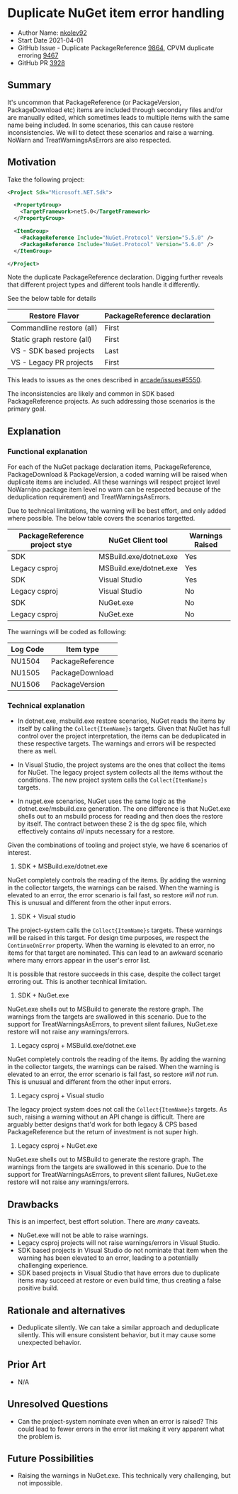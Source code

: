 # Duplicate NuGet item error handling

- Author Name: [nkolev92](https://github.com/nkolev92)
- Start Date 2021-04-01
- GitHub Issue - Duplicate PackageReference [9864](https://github.com/NuGet/Home/issues/9864), CPVM duplicate erroring [9467](https://github.com/NuGet/Home/issues/9467)
- GitHub PR [3928](https://github.com/NuGet/NuGet.Client/pull/3928)

## Summary

It's uncommon that PackageReference (or PackageVersion, PackageDownload etc) items are included through secondary files and/or are manually edited, which sometimes leads to multiple items with the same name being included.
In some scenarios, this can cause restore inconsistencies. We will to detect these scenarios and raise a warning. NoWarn and TreatWarningsAsErrors are also respected.

## Motivation

Take the following project:

```xml
<Project Sdk="Microsoft.NET.Sdk">

  <PropertyGroup>
    <TargetFramework>net5.0</TargetFramework>
  </PropertyGroup>

  <ItemGroup>
    <PackageReference Include="NuGet.Protocol" Version="5.5.0" />
    <PackageReference Include="NuGet.Protocol" Version="5.6.0" />
  </ItemGroup>

</Project>
```

Note the duplicate PackageReference declaration. Digging further reveals that different project types and different tools handle it differently.

See the below table for details

| Restore Flavor | PackageReference declaration |
| - | - |
| Commandline restore (all) | First |
| Static graph restore (all) | First |
| VS - SDK based projects | Last |
| VS - Legacy PR projects | First |

This leads to issues as the ones described in [arcade/issues#5550](https://github.com/dotnet/arcade/issues/5550).

The inconsistencies are likely and common in SDK based PackageReference projects. As such addressing those scenarios is the primary goal.

## Explanation

### Functional explanation

For each of the NuGet package declaration items, PackageReference, PackageDownload & PackageVersion, a coded warning will be raised when duplicate items are included.
All these warnings will respect project level NoWarn(no package item level no warn can be respected because of the deduplication requirement) and TreatWarningsAsErrors.

Due to technical limitations, the warning will be best effort, and only added where possible.
The below table covers the scenarios targetted.

| PackageReference project stye | NuGet Client tool | Warnings Raised |
| - | - | - |
| SDK | MSBuild.exe/dotnet.exe | Yes |
| Legacy csproj | MSBuild.exe/dotnet.exe | Yes |
| SDK | Visual Studio | Yes |
| Legacy csproj | Visual Studio | No |
| SDK | NuGet.exe | No |
| Legacy csproj | NuGet.exe | No |

The warnings will be coded as following:

| Log Code | Item type |
|----------|-----------|
| NU1504 | PackageReference |
| NU1505 | PackageDownload |
| NU1506 | PackageVersion |

### Technical explanation

- In dotnet.exe, msbuild.exe restore scenarios, NuGet reads the items by itself by calling the `Collect{ItemName}s` targets. Given that NuGet has full control over the project interpretation, the items can be deduplicated in these respective targets. The warnings and errors will be respected there as well.

- In Visual Studio, the project systems are the ones that collect the items for NuGet. The legacy project system collects all the items without the conditions. The new project system calls the `Collect{ItemName}s` targets.

- In nuget.exe scenarios, NuGet uses the same logic as the dotnet.exe/msbuild.exe generation. The one difference is that NuGet.exe shells out to an msbuild process for reading and then does the restore by itself.
The contract between these 2 is the dg spec file, which effectively contains *all* inputs necessary for a restore.

Given the combinations of tooling and project style, we have 6 scenarios of interest.

1. SDK + MSBuild.exe/dotnet.exe

NuGet completely controls the reading of the items. By adding the warning in the collector targets, the warnings can be raised.
When the warning is elevated to an error, the error scenario is fail fast, so restore *will not* run. This is unusual and different from the other input errors.

1. SDK + Visual studio

The project-system calls the `Collect{ItemName}s` targets. These warnings will be raised in this target.
For design time purposes, we respect the `ContinueOnError` property.
When the warning is elevated to an error, no items for that target are nominated.
This can lead to an awkward scenario where many errors appear in the user's error list.

It is possible that restore succeeds in this case, despite the collect target erroring out. This is another tecnhical limitation.

1. SDK + NuGet.exe

NuGet.exe shells out to MSBuild to generate the restore graph. The warnings from the targets are swallowed in this scenario. Due to the support for TreatWarningsAsErrors, to prevent silent failures, NuGet.exe restore will not raise any warnings/errors.

1. Legacy csproj + MSBuild.exe/dotnet.exe

NuGet completely controls the reading of the items. By adding the warning in the collector targets, the warnings can be raised.
When the warning is elevated to an error, the error scenario is fail fast, so restore *will not* run. This is unusual and different from the other input errors.

1. Legacy csproj + Visual studio

The legacy project system does not call the `Collect{ItemName}s` targets. As such, raising a warning without an API change is difficult. There are arguably better designs that'd work for both legacy & CPS based PackageReference but the return of investment is not super high.

1. Legacy csproj + NuGet.exe

NuGet.exe shells out to MSBuild to generate the restore graph. The warnings from the targets are swallowed in this scenario. Due to the support for TreatWarningsAsErrors, to prevent silent failures, NuGet.exe restore will not raise any warnings/errors.

## Drawbacks

This is an imperfect, best effort solution. There are *many* caveats.

- NuGet.exe will not be able to raise warnings.
- Legacy csproj projects will not raise warnings/errors in Visual Studio.
- SDK based projects in Visual Studio do not nominate that item when the warning has been elevated to an error, leading to a potentially challenging experience.
- SDK based projects in Visual Studio that have errors due to duplicate items may succeed at restore or even build time, thus creating a false positive build.

## Rationale and alternatives

- Deduplicate silently. We can take a similar approach and deduplicate silently. This will ensure consistent behavior, but it may cause some unexpected behavior.

## Prior Art

- N/A

## Unresolved Questions

- Can the project-system nominate even when an error is raised? This could lead to fewer errors in the error list making it very apparent what the problem is. 

## Future Possibilities

- Raising the warnings in NuGet.exe. This technically very challenging, but not impossible.

